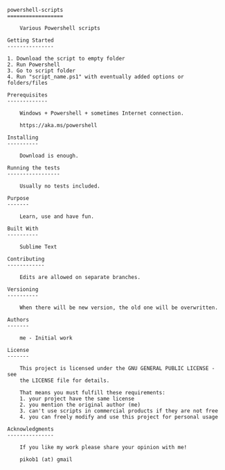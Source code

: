 	powershell-scripts
	==================

		Various Powershell scripts

	Getting Started
	---------------

	1. Download the script to empty folder
	2. Run Powershell
	3. Go to script folder
	4. Run "script_name.ps1" with eventually added options or folders/files

	Prerequisites
	-------------

		Windows + Powershell + sometimes Internet connection.

		https://aka.ms/powershell

	Installing
	----------

		Download is enough.

	Running the tests
	-----------------

		Usually no tests included.

	Purpose
	-------

		Learn, use and have fun.

	Built With
	----------

		Sublime Text

	Contributing
	------------

		Edits are allowed on separate branches.

	Versioning
	----------

		When there will be new version, the old one will be overwritten.

	Authors
	-------

		me - Initial work

	License
	-------

		This project is licensed under the GNU GENERAL PUBLIC LICENSE - see
		the LICENSE file for details.

		That means you must fulfill these requirements:
		1. your project have the same license
		2. you mention the original author (me)
		3. can't use scripts in commercial products if they are not free
		4. you can freely modify and use this project for personal usage

	Acknowledgments
	---------------

		If you like my work please share your opinion with me!

		pikob1 (at) gmail
